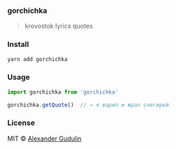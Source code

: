 ### gorchichka
> krovostok lyrics quotes

### Install

```sh
yarn add gorchichka
```

### Usage

```js
import gorchichka from 'gorchichka'

gorchichka.getQuote()  // → я варил и жрал снегирей
```

### License

MIT © [Alexander Gudulin](http://gudulin.com)